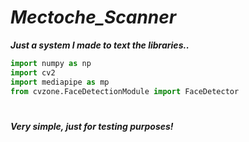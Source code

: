 # _Mectoche_Scanner_
***Just a system I made to text the libraries..***
``` python
import numpy as np
import cv2
import mediapipe as mp
from cvzone.FaceDetectionModule import FaceDetector
```
#
***Very simple, just for testing purposes!***
